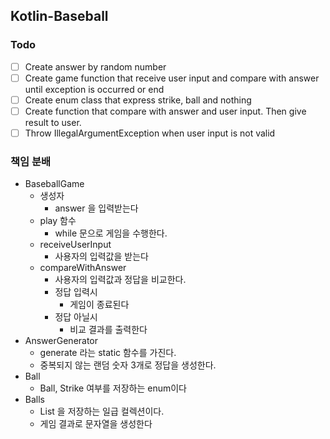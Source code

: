## Kotlin-Baseball
### Todo
- [ ] Create answer by random number
- [ ] Create game function that receive user input and compare with answer until exception is occurred or end
- [ ] Create enum class that express strike, ball and nothing
- [ ] Create function that compare with answer and user input. Then give result to user.
- [ ] Throw IllegalArgumentException when user input is not valid

### 책임 분배
- BaseballGame
  - 생성자
    - answer 을 입력받는다
  - play 함수
    - while 문으로 게임을 수행한다.
  - receiveUserInput
    - 사용자의 입력값을 받는다
  - compareWithAnswer
    - 사용자의 입력값과 정답을 비교한다.
    - 정답 입력시
      - 게임이 종료된다
    - 정답 아닐시
      - 비교 결과를 출력한다
- AnswerGenerator
  - generate 라는 static 함수를 가진다.
  - 중복되지 않는 랜덤 숫자 3개로 정답을 생성한다.
- Ball
  - Ball, Strike 여부를 저장하는 enum이다
- Balls
  - List<Ball> 을 저장하는 일급 컬렉션이다.
  - 게임 결과로 문자열을 생성한다
